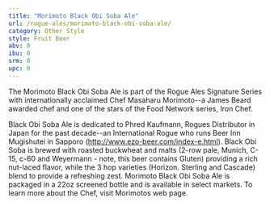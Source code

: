 ```yaml
---
title: "Morimoto Black Obi Soba Ale"
url: /rogue-ales/morimoto-black-obi-soba-ale/
category: Other Style
style: Fruit Beer
abv: 0
ibu: 0
srm: 0
upc: 0
---
```

The Morimoto Black Obi Soba Ale is part of the Rogue Ales Signature Series with internationally acclaimed Chef Masaharu Morimoto--a James Beard awarded chef and one of the stars of the Food Network series, Iron Chef. 

Black Obi Soba Ale is dedicated to Phred Kaufmann, Rogues Distributor in Japan for the past decade--an International Rogue who runs Beer Inn Mugishutei in Sapporo (http://www.ezo-beer.com/index-e.html). Black Obi Soba is brewed with roasted buckwheat and malts (2-row pale, Munich, C-15, c-60 and Weyermann - note, this beer contains Gluten) providing a rich nut-laced flavor, while the 3 hop varieties (Horizon. Sterling and Cascade) blend to provide a refreshing zest. Morimoto Black Obi Soba Ale is packaged in a 22oz screened bottle and is available in select markets.
To learn more about the Chef, visit Morimotos web page.

